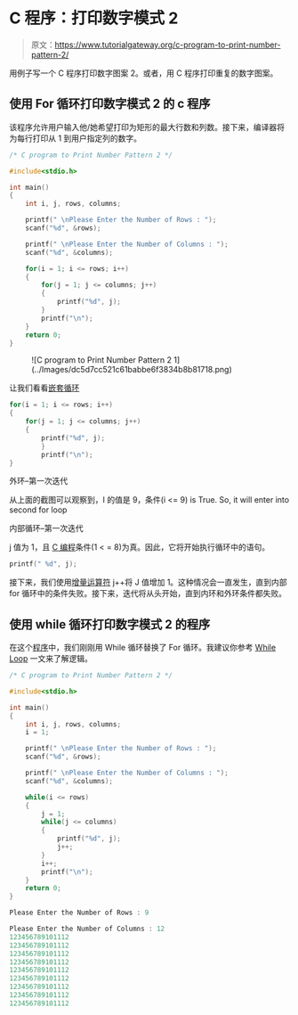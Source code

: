 # C 程序：打印数字模式 2 

> 原文：<https://www.tutorialgateway.org/c-program-to-print-number-pattern-2/>

用例子写一个 C 程序打印数字图案 2。或者，用 C 程序打印重复的数字图案。

## 使用 For 循环打印数字模式 2 的 c 程序

该程序允许用户输入他/她希望打印为矩形的最大行数和列数。接下来，编译器将为每行打印从 1 到用户指定列的数字。

```c
/* C program to Print Number Pattern 2 */

#include<stdio.h>

int main()
{
    int i, j, rows, columns;

    printf(" \nPlease Enter the Number of Rows : ");
    scanf("%d", &rows);

    printf(" \nPlease Enter the Number of Columns : ");
    scanf("%d", &columns);

    for(i = 1; i <= rows; i++)
    {
    	for(j = 1; j <= columns; j++)
		{
			printf("%d", j);     	
        }
        printf("\n");
    }
    return 0;
}
```

<figure class="wp-block-image">![C program to Print Number Pattern 2 1](../Images/dc5d7cc521c61babbe6f3834b8b81718.png)</figure>

让我们看看[嵌套循环](https://www.tutorialgateway.org/for-loop-in-c-programming/)

```c
for(i = 1; i <= rows; i++)
{
   	for(j = 1; j <= columns; j++)
	{
		printf("%d", j);     	
        }
        printf("\n");
}
```

外环–第一次迭代

从上面的截图可以观察到，I 的值是 9，条件(i <= 9) is True. So, it will enter into second for loop

内部循环–第一次迭代

j 值为 1，且 [C 编程](https://www.tutorialgateway.org/c-programming/)条件(1 < = 8)为真。因此，它将开始执行循环中的语句。

```c
printf(" %d", j);
```

接下来，我们使用[增量运算符](https://www.tutorialgateway.org/increment-and-decrement-operators-in-c/) j++将 J 值增加 1。这种情况会一直发生，直到内部 for 循环中的条件失败。接下来，迭代将从头开始，直到内环和外环条件都失败。

## 使用 while 循环打印数字模式 2 的程序

在这个[程序](https://www.tutorialgateway.org/c-programming-examples/)中，我们刚刚用 While 循环替换了 For 循环。我建议你参考 [While Loop](https://www.tutorialgateway.org/while-loop-in-c/) 一文来了解逻辑。

```c
/* C program to Print Number Pattern 2 */

#include<stdio.h>

int main()
{
    int i, j, rows, columns;
    i = 1;

    printf(" \nPlease Enter the Number of Rows : ");
    scanf("%d", &rows);

    printf(" \nPlease Enter the Number of Columns : ");
    scanf("%d", &columns);

    while(i <= rows)
    {
    	j = 1;
    	while(j <= columns)
		{
			printf("%d", j);       
			j++;     	
        }
        i++;
        printf("\n");
    }
    return 0;
}
```

```c
Please Enter the Number of Rows : 9

Please Enter the Number of Columns : 12
123456789101112
123456789101112
123456789101112
123456789101112
123456789101112
123456789101112
123456789101112
123456789101112
123456789101112
```